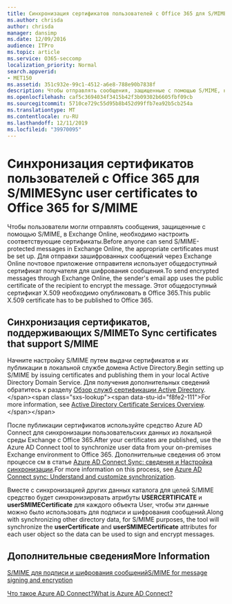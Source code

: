 ```yaml
---
title: Синхронизация сертификатов пользователей с Office 365 для S/MIME
ms.author: chrisda
author: chrisda
manager: dansimp
ms.date: 12/09/2016
audience: ITPro
ms.topic: article
ms.service: O365-seccomp
localization_priority: Normal
search.appverid:
- MET150
ms.assetid: 351c932e-99c1-4512-a6e8-788e90b7838f
description: Чтобы отправлять сообщения, защищенные с помощью S/MIME, необходимо настроить соответствующие сертификаты. Для отправки зашифрованных сообщений через Exchange Online программа электронной почты отправителя использует общедоступный сертификат получателя для шифрования сообщений. Этот общедоступный сертификат X.509 необходимо опубликовать в Office 365.
ms.openlocfilehash: caf5c3694034f3415b42f3b09302b6605fbf09cb
ms.sourcegitcommit: 5710ce729c55d95b8b452d99ffb7ea92b5cb254a
ms.translationtype: MT
ms.contentlocale: ru-RU
ms.lasthandoff: 12/11/2019
ms.locfileid: "39970095"
---
```

# <a name="sync-user-certificates-to-office-365-for-smime"></a><span data-ttu-id="f8fe2-105">Синхронизация сертификатов пользователей с Office 365 для S/MIME</span><span class="sxs-lookup"><span data-stu-id="f8fe2-105">Sync user certificates to Office 365 for S/MIME</span></span>

<span data-ttu-id="f8fe2-106">Чтобы пользователи могли отправлять сообщения, защищенные с помощью S/MIME, в Exchange Online, необходимо настроить соответствующие сертификаты.</span><span class="sxs-lookup"><span data-stu-id="f8fe2-106">Before anyone can send S/MIME-protected messages in Exchange Online, the appropriate certificates must be set up.</span></span> <span data-ttu-id="f8fe2-107">Для отправки зашифрованных сообщений через Exchange Online почтовое приложение отправителя использует общедоступный сертификат получателя для шифрования сообщения.</span><span class="sxs-lookup"><span data-stu-id="f8fe2-107">To send encrypted messages through Exchange Online, the sender's email app uses the public certificate of the recipient to encrypt the message.</span></span> <span data-ttu-id="f8fe2-108">Этот общедоступный сертификат X.509 необходимо опубликовать в Office 365.</span><span class="sxs-lookup"><span data-stu-id="f8fe2-108">This public X.509 certificate has to be published to Office 365.</span></span>

## <a name="to-sync-certificates-that-support-smime"></a><span data-ttu-id="f8fe2-109">Синхронизация сертификатов, поддерживающих S/MIME</span><span class="sxs-lookup"><span data-stu-id="f8fe2-109">To Sync certificates that support S/MIME</span></span>

<span data-ttu-id="f8fe2-110">Начните настройку S/MIME путем выдачи сертификатов и их публикации в локальной службе домена Active Directory.</span><span class="sxs-lookup"><span data-stu-id="f8fe2-110">Begin setting up S/MIME by issuing certificates and publishing them in your local Active Directory Domain Service.</span></span> <span data-ttu-id="f8fe2-111">Для получения дополнительных сведений обратитесь к разделу [Обзор служб сертификации Active Directory](https://docs.microsoft.com/previous-versions/windows/it-pro/windows-server-2012-R2-and-2012/hh831740(v=ws.11)).</span><span class="sxs-lookup"><span data-stu-id="f8fe2-111">For more information, see [Active Directory Certificate Services Overview](https://docs.microsoft.com/previous-versions/windows/it-pro/windows-server-2012-R2-and-2012/hh831740(v=ws.11)).</span></span>

<span data-ttu-id="f8fe2-112">После публикации сертификатов используйте средство Azure AD Connect для синхронизации пользовательских данных из локальной среды Exchange с Office 365.</span><span class="sxs-lookup"><span data-stu-id="f8fe2-112">After your certificates are published, use the Azure AD Connect tool to synchronize user data from your on-premises Exchange environment to Office 365.</span></span> <span data-ttu-id="f8fe2-113">Дополнительные сведения об этом процессе см в статье [Azure AD Connect Sync: сведения и Настройка синхронизации](https://docs.microsoft.com/azure/active-directory/hybrid/how-to-connect-sync-whatis).</span><span class="sxs-lookup"><span data-stu-id="f8fe2-113">For more information on this process, see [Azure AD Connect sync: Understand and customize synchronization](https://docs.microsoft.com/azure/active-directory/hybrid/how-to-connect-sync-whatis).</span></span>

<span data-ttu-id="f8fe2-114">Вместе с синхронизацией других данных каталога для целей S/MIME средство будет синхронизировать атрибуты **USERCERTIFICATE** и **userSMIMECertificate** для каждого объекта User, чтобы эти данные можно было использовать для подписи и шифрования сообщений.</span><span class="sxs-lookup"><span data-stu-id="f8fe2-114">Along with synchronizing other directory data, for S/MIME purposes, the tool will synchronize the  **userCertificate** and **userSMIMECertificate** attributes for each user object so the data can be used to sign and encrypt messages.</span></span>

## <a name="more-information"></a><span data-ttu-id="f8fe2-115">Дополнительные сведения</span><span class="sxs-lookup"><span data-stu-id="f8fe2-115">More Information</span></span>

[<span data-ttu-id="f8fe2-116">S/MIME для подписи и шифрования сообщений</span><span class="sxs-lookup"><span data-stu-id="f8fe2-116">S/MIME for message signing and encryption</span></span>](s-mime-for-message-signing-and-encryption.md)

[<span data-ttu-id="f8fe2-117">Что такое Azure AD Connect?</span><span class="sxs-lookup"><span data-stu-id="f8fe2-117">What is Azure AD Connect?</span></span>](https://docs.microsoft.com/azure/active-directory/hybrid/whatis-azure-ad-connect)
